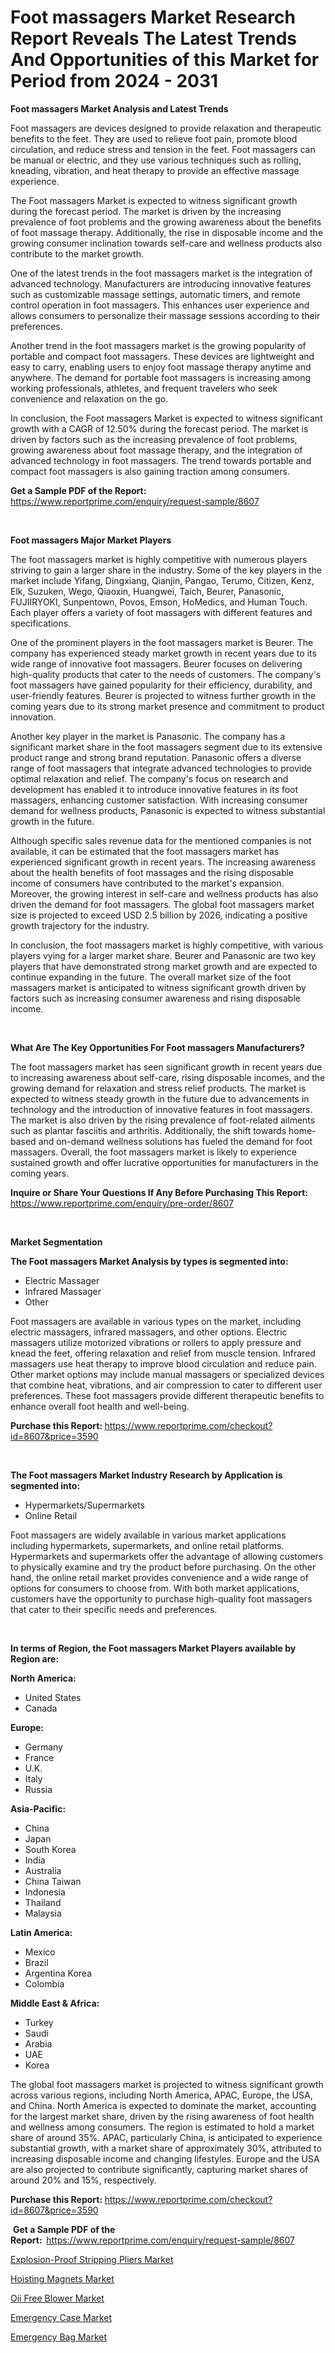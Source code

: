 <p><h1>Foot massagers Market Research Report Reveals The Latest Trends And Opportunities of this Market for Period from 2024 - 2031</h1></p><p><strong>Foot massagers Market Analysis and Latest Trends</strong></p>
<p><p>Foot massagers are devices designed to provide relaxation and therapeutic benefits to the feet. They are used to relieve foot pain, promote blood circulation, and reduce stress and tension in the feet. Foot massagers can be manual or electric, and they use various techniques such as rolling, kneading, vibration, and heat therapy to provide an effective massage experience.</p><p>The Foot massagers Market is expected to witness significant growth during the forecast period. The market is driven by the increasing prevalence of foot problems and the growing awareness about the benefits of foot massage therapy. Additionally, the rise in disposable income and the growing consumer inclination towards self-care and wellness products also contribute to the market growth.</p><p>One of the latest trends in the foot massagers market is the integration of advanced technology. Manufacturers are introducing innovative features such as customizable massage settings, automatic timers, and remote control operation in foot massagers. This enhances user experience and allows consumers to personalize their massage sessions according to their preferences.</p><p>Another trend in the foot massagers market is the growing popularity of portable and compact foot massagers. These devices are lightweight and easy to carry, enabling users to enjoy foot massage therapy anytime and anywhere. The demand for portable foot massagers is increasing among working professionals, athletes, and frequent travelers who seek convenience and relaxation on the go.</p><p>In conclusion, the Foot massagers Market is expected to witness significant growth with a CAGR of 12.50% during the forecast period. The market is driven by factors such as the increasing prevalence of foot problems, growing awareness about foot massage therapy, and the integration of advanced technology in foot massagers. The trend towards portable and compact foot massagers is also gaining traction among consumers.</p></p>
<p><strong>Get a Sample PDF of the Report:&nbsp;</strong> <a href="https://www.reportprime.com/enquiry/request-sample/8607">https://www.reportprime.com/enquiry/request-sample/8607</a></p>
<p>&nbsp;</p>
<p><strong>Foot massagers Major Market Players</strong></p>
<p><p>The foot massagers market is highly competitive with numerous players striving to gain a larger share in the industry. Some of the key players in the market include Yifang, Dingxiang, Qianjin, Pangao, Terumo, Citizen, Kenz, Elk, Suzuken, Wego, Qiaoxin, Huangwei, Taich, Beurer, Panasonic, FUJIIRYOKI, Sunpentown, Povos, Emson, HoMedics, and Human Touch. Each player offers a variety of foot massagers with different features and specifications.</p><p>One of the prominent players in the foot massagers market is Beurer. The company has experienced steady market growth in recent years due to its wide range of innovative foot massagers. Beurer focuses on delivering high-quality products that cater to the needs of customers. The company's foot massagers have gained popularity for their efficiency, durability, and user-friendly features. Beurer is projected to witness further growth in the coming years due to its strong market presence and commitment to product innovation.</p><p>Another key player in the market is Panasonic. The company has a significant market share in the foot massagers segment due to its extensive product range and strong brand reputation. Panasonic offers a diverse range of foot massagers that integrate advanced technologies to provide optimal relaxation and relief. The company's focus on research and development has enabled it to introduce innovative features in its foot massagers, enhancing customer satisfaction. With increasing consumer demand for wellness products, Panasonic is expected to witness substantial growth in the future.</p><p>Although specific sales revenue data for the mentioned companies is not available, it can be estimated that the foot massagers market has experienced significant growth in recent years. The increasing awareness about the health benefits of foot massages and the rising disposable income of consumers have contributed to the market's expansion. Moreover, the growing interest in self-care and wellness products has also driven the demand for foot massagers. The global foot massagers market size is projected to exceed USD 2.5 billion by 2026, indicating a positive growth trajectory for the industry.</p><p>In conclusion, the foot massagers market is highly competitive, with various players vying for a larger market share. Beurer and Panasonic are two key players that have demonstrated strong market growth and are expected to continue expanding in the future. The overall market size of the foot massagers market is anticipated to witness significant growth driven by factors such as increasing consumer awareness and rising disposable income.</p></p>
<p>&nbsp;</p>
<p><strong>What Are The Key Opportunities For Foot massagers Manufacturers?</strong></p>
<p><p>The foot massagers market has seen significant growth in recent years due to increasing awareness about self-care, rising disposable incomes, and the growing demand for relaxation and stress relief products. The market is expected to witness steady growth in the future due to advancements in technology and the introduction of innovative features in foot massagers. The market is also driven by the rising prevalence of foot-related ailments such as plantar fasciitis and arthritis. Additionally, the shift towards home-based and on-demand wellness solutions has fueled the demand for foot massagers. Overall, the foot massagers market is likely to experience sustained growth and offer lucrative opportunities for manufacturers in the coming years.</p></p>
<p><strong>Inquire or Share Your Questions If Any Before Purchasing This Report:</strong> <a href="https://www.reportprime.com/enquiry/pre-order/8607">https://www.reportprime.com/enquiry/pre-order/8607</a></p>
<p>&nbsp;</p>
<p><strong>Market Segmentation</strong></p>
<p><strong>The Foot massagers Market Analysis by types is segmented into:</strong></p>
<p><ul><li>Electric Massager</li><li>Infrared Massager</li><li>Other</li></ul></p>
<p><p>Foot massagers are available in various types on the market, including electric massagers, infrared massagers, and other options. Electric massagers utilize motorized vibrations or rollers to apply pressure and knead the feet, offering relaxation and relief from muscle tension. Infrared massagers use heat therapy to improve blood circulation and reduce pain. Other market options may include manual massagers or specialized devices that combine heat, vibrations, and air compression to cater to different user preferences. These foot massagers provide different therapeutic benefits to enhance overall foot health and well-being.</p></p>
<p><strong>Purchase this Report:&nbsp;</strong><a href="https://www.reportprime.com/checkout?id=8607&price=3590">https://www.reportprime.com/checkout?id=8607&price=3590</a></p>
<p>&nbsp;</p>
<p><strong>The Foot massagers Market Industry Research by Application is segmented into:</strong></p>
<p><ul><li>Hypermarkets/Supermarkets</li><li>Online Retail</li></ul></p>
<p><p>Foot massagers are widely available in various market applications including hypermarkets, supermarkets, and online retail platforms. Hypermarkets and supermarkets offer the advantage of allowing customers to physically examine and try the product before purchasing. On the other hand, the online retail market provides convenience and a wide range of options for consumers to choose from. With both market applications, customers have the opportunity to purchase high-quality foot massagers that cater to their specific needs and preferences.</p></p>
<p>&nbsp;</p>
<p><strong>In terms of Region, the Foot massagers Market Players available by Region are:</strong></p>
<p>
    <p> <strong> North America: </strong>
        <ul>
            <li>United States</li>
            <li>Canada</li>
        </ul>
        </p> 
    <p> <strong> Europe: </strong>
        <ul>
            <li>Germany</li>
            <li>France</li>
            <li>U.K.</li>
            <li>Italy</li>
            <li>Russia</li>
        </ul>
        </p> 
    <p> <strong> Asia-Pacific: </strong>
        <ul>
            <li>China</li>
            <li>Japan</li>
            <li>South Korea</li>
            <li>India</li>
            <li>Australia</li>
            <li>China Taiwan</li>
            <li>Indonesia</li>
            <li>Thailand</li>
            <li>Malaysia</li>
        </ul>
        </p> 
    <p> <strong> Latin America: </strong>
        <ul>
            <li>Mexico</li>
            <li>Brazil</li>
            <li>Argentina Korea</li>
            <li>Colombia</li>
        </ul>
        </p> 
    <p> <strong> Middle East & Africa: </strong>
        <ul>
            <li>Turkey</li>
            <li>Saudi</li>
            <li>Arabia</li>
            <li>UAE</li>
            <li>Korea</li>
        </ul>
    </p>
    </p>
<p><p>The global foot massagers market is projected to witness significant growth across various regions, including North America, APAC, Europe, the USA, and China. North America is expected to dominate the market, accounting for the largest market share, driven by the rising awareness of foot health and wellness among consumers. The region is estimated to hold a market share of around 35%. APAC, particularly China, is anticipated to experience substantial growth, with a market share of approximately 30%, attributed to increasing disposable income and changing lifestyles. Europe and the USA are also projected to contribute significantly, capturing market shares of around 20% and 15%, respectively.</p></p>
<p><strong>Purchase this Report: </strong><a href="https://www.reportprime.com/checkout?id=8607&price=3590">https://www.reportprime.com/checkout?id=8607&price=3590</a></p>
<p>&nbsp;<strong>Get a Sample PDF of the Report:&nbsp;&nbsp;</strong><a href="https://www.reportprime.com/enquiry/request-sample/8607">https://www.reportprime.com/enquiry/request-sample/8607</a></p>
<p><strong></strong></p>
<p><p><a href="https://www.linkedin.com/pulse/explosion-proof-stripping-pliers-market-size-share-amp-5hmwe?trackingId=NI4ZDM9yRdSGhDTAz0o1wA%3D%3D">Explosion-Proof Stripping Pliers Market</a></p><p><a href="https://www.linkedin.com/pulse/hoisting-magnets-market-furnish-information-size-share-2wmwe?trackingId=iM8kgdVxSVi4wl3s5ofZ%2BA%3D%3D">Hoisting Magnets Market</a></p><p><a href="https://www.linkedin.com/pulse/oii-free-blower-market-size-share-amp-trends-analysis-eraje?trackingId=UGBdKFY0QvSlvcy1pbnJCw%3D%3D">Oii Free Blower Market</a></p><p><a href="https://github.com/dzharov81/Market-Research-Report-List-2/blob/main/emergency-case-market.md">Emergency Case Market</a></p><p><a href="https://github.com/scarol104/Market-Research-Report-List-2/blob/main/emergency-bag-market.md">Emergency Bag Market</a></p></p>